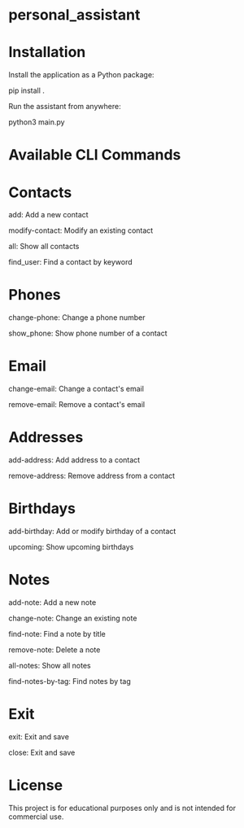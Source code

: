 # personal_assistant

# Installation

Install the application as a Python package:

pip install .

Run the assistant from anywhere:

python3 main.py    

# Available CLI Commands

# Contacts

add: Add a new contact

modify-contact: Modify an existing contact

all: Show all contacts

find_user: Find a contact by keyword


# Phones

change-phone: Change a phone number

show_phone: Show phone number of a contact

# Email

change-email: Change a contact's email

remove-email: Remove a contact's email

# Addresses

add-address: Add address to a contact

remove-address: Remove address from a contact

# Birthdays

add-birthday: Add or modify birthday of a contact

upcoming: Show upcoming birthdays

# Notes

add-note: Add a new note

change-note: Change an existing note

find-note: Find a note by title

remove-note: Delete a note

all-notes: Show all notes

find-notes-by-tag: Find notes by tag

# Exit

exit: Exit and save

close: Exit and save


# License
This project is for educational purposes only and is not intended for commercial use.